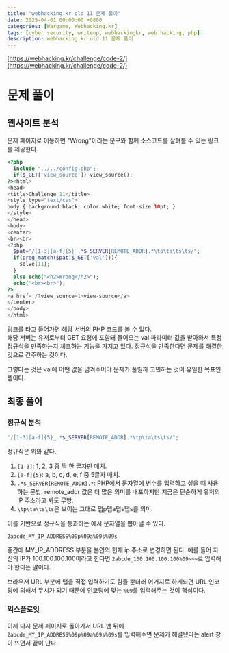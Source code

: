 ```yaml
---
title: "webhacking.kr old 11 문제 풀이"
date: 2025-04-01 00:00:00 +0800
categories: [Wargame, Webhacking.kr]
tags: [cyber security, writeup, webhackingkr, web hacking, php] 
description: webhacking.kr old 11 문제 풀이
---
```


[https://webhacking.kr/challenge/code-2/](https://webhacking.kr/challenge/code-2/)
# 문제 풀이
## 웹사이트 분석
문제 페이지로 이동하면 "Wrong"이라는 문구와 함께 소스코드를 살펴볼 수 있는 링크를 제공한다.<br />

```php
<?php
  include "../../config.php";
  if($_GET['view_source']) view_source();
?><html>
<head>
<title>Challenge 11</title>
<style type="text/css">
body { background:black; color:white; font-size:10pt; }
</style>
</head>
<body>
<center>
<br><br>
<?php
  $pat="/[1-3][a-f]{5}_.*$_SERVER[REMOTE_ADDR].*\tp\ta\ts\ts/";
  if(preg_match($pat,$_GET['val'])){
    solve(11);
  }
  else echo("<h2>Wrong</h2>");
  echo("<br><br>");
?>
<a href=./?view_source=1>view-source</a>
</center>
</body>
</html>
```
링크를 타고 들어가면 해당 서버의 PHP 코드를 볼 수 있다.<br />
해당 서버는 유저로부터 GET 요청에 포함돼 들어오는 val 파라미터 값을 받아와서 특정 정규식을 만족하는지 체크하는 기능을 가지고 있다. 정규식을 만족한다면 문제를 해결한 것으로 간주하는 것이다.<br />

그렇다는 것은 val에 어떤 값을 넘겨주어야 문제가 풀릴까 고민하는 것이 유일한 목표인 셈이다.<br />
## 최종 풀이
### 정규식 분석
```php
"/[1-3][a-f]{5}_.*$_SERVER[REMOTE_ADDR].*\tp\ta\ts\ts/";
```
정규식은 위와 같다. 
1. `[1-3]`: 1, 2, 3 중 딱 한 글자만 매치.
2. `[a-f]{5}`: a, b, c, d, e, f 중 5글자 매치.
3. `.*$_SERVER[REMOTE_ADDR].*`: PHP에서 문자열에 변수를 입력하고 싶을 때 사용하는 문법. remote_addr 값은 더 많은 의미를 내포하지만 지금은 단순하게 유저의 IP 주소라고 봐도 무방.
4. `\tp\ta\ts\ts`은 보이는 그대로 탭p탭a탭s탭s를 의미.

이를 기반으로 정규식을 통과하는 예시 문자열을 뽑아낼 수 있다.<br />

```
2abcde_MY_IP_ADDRESS%09p%09a%09s%09s
```
중간에 MY_IP_ADDRESS 부분을 본인의 현재 ip 주소로 변경하면 된다. 예를 들어 자신의 IP가 100.100.100.100이라고 한다면 `2abcde_100.100.100.100%09~~~`로 입력해야 한다는 말이다.<br />

브라우저 URL 부분에 탭을 직접 입력하기도 힘들 뿐더러 어거지로 하게되면 URL 인코딩에 의해서 무시가 되기 때문에 인코딩에 맞는 `%09`를 입력해주는 것이 핵심이다.<br />
### 익스플로잇
이제 다시 문제 페이지로 돌아가서 URL 맨 뒤에 `2abcde_MY_IP_ADDRESS%09p%09a%09s%09s`를 입력해주면 문제가 해결됐다는 alert 창이 뜨면서 끝이 난다.